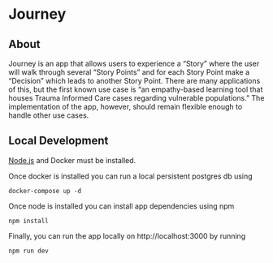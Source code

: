 # Journey

## About

Journey is an app that allows users to experience a “Story” where the user will walk through several “Story Points” and
for each Story Point make a “Decision” which leads to another Story Point. There are many applications of this, but the
first known use case is “an empathy-based learning tool that houses Trauma Informed Care cases regarding vulnerable
populations.” The implementation of the app, however, should remain flexible enough to handle other use cases.

## Local Development

[Node.js](https://nodejs.org/en/download) and Docker must be installed.

Once docker is installed you can run a local persistent postgres db using

```shell
docker-compose up -d
```

Once node is installed you can install app dependencies using npm

```shell
npm install
```

Finally, you can run the app locally on http://localhost:3000 by running

```shell
npm run dev
```
